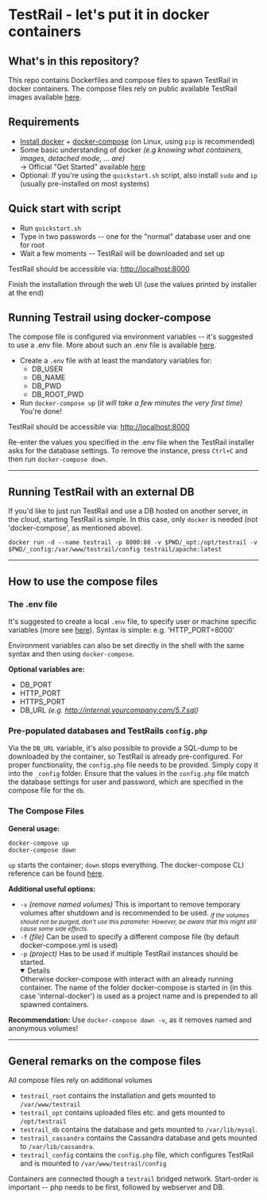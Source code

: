 # TestRail - let's put it in docker containers

## What's in this repository?
This repo contains Dockerfiles and compose files to spawn TestRail in docker containers.
The compose files rely on public available TestRail images available [here](https://hub.docker.com/r/testrail/apache).

## Requirements
  * [Install docker](https://docs.docker.com/install/linux/docker-ce/ubuntu/) +
    [docker-compose](https://docs.docker.com/compose/install/) (on Linux, using `pip` is recommended)
  * Some basic understanding of docker _(e.g knowing what containers, images, detached mode, ... are)_ <br/>
    &rarr; Official "Get Started" available [here](https://docs.docker.com/get-started)
  * Optional: If you're using the `quickstart.sh` script, also install `sudo` and  `ip` (usually pre-installed on most systems)

## Quick start with script
  * Run `quickstart.sh`
  * Type in two passwords -- one for the "normal" database user and one for root
  * Wait a few moments -- TestRail will be downloaded and set up

TestRail should be accessible via:  [http://localhost:8000](http://localhost:8000)

Finish the installation through the web UI (use the values printed by installer at the end)

## Running Testrail using docker-compose

The compose file is configured via environment variables -- it's suggested to use a .env file. More about such an .env file is available [here](https://docs.docker.com/compose/env-file/).

  * Create a `.env` file with at least the mandatory variables for:
    * DB_USER
    * DB_NAME
    * DB_PWD
    * DB_ROOT_PWD
  * Run `docker-compose up` (*it will take a few minutes the very first time)*
  You're done!

TestRail should be accessible via:  [http://localhost:8000](http://localhost:8000)

Re-enter the values you specified in the .env file when the TestRail installer asks for the database settings.
To remove the instance, press `Ctrl+C` and then run `docker-compose down`.

---

## Running TestRail with an external DB

If you'd like to just run TestRail and use a DB hosted on another server, in the cloud, starting TestRail is simple.
In this case, only `docker` is needed (not 'docker-compose', as mentioned above).

```
docker run -d --name testrail -p 8000:80 -v $PWD/_opt:/opt/testrail -v $PWD/_config:/var/www/testrail/config testrail/apache:latest
```
---

## How to use the compose files

### The .env file
It's suggested to create a local `.env` file, to specify user or machine specific variables
(more see [here](https://docs.docker.com/compose/env-file/)). Syntax is simple: e.g. 'HTTP_PORT=8000'

Environment variables can also be set directly in the shell with the same syntax and then using  `docker-compose`.

**Optional variables are:**

  * DB_PORT
  * HTTP_PORT
  * HTTPS_PORT
  * DB_URL
    *(e.g. http://internal.yourcompany.com/5.7.sql)*

### Pre-populated databases and TestRails `config.php`
Via the `DB_URL` variable, it's also possible to provide a SQL-dump to be downloaded by the container,
so TestRail is already pre-configured.
For proper functionality, the `config.php` file needs to be provided. Simply copy it into the `_config` folder.
Ensure that the values in the `config.php` file match the database settings for user and password, which are specified
in the compose file for the `db`.

### The Compose Files

**General usage:**
```
docker-compose up
docker-compose down
```
`up` starts the container; `down` stops everything. The docker-compose CLI reference can be found [here](https://docs.docker.com/compose/reference/).

**Additional useful options:**
  - `-v` *(remove named volumes)* This is important to remove temporary volumes after shutdown and is recommended to be used.
         <sub> *If the volumes should not be purged, don't use this parameter. However, be aware that this might
         still cause some side effects.* </sub>
  - `-f` *(file)*  Can be used to specify a different compose file (by default docker-compose.yml is used)
  - `-p` *(project)* Has to be used if multiple TestRail instances should be started.
         <details open><summary>Details</summary>
         Otherwise docker-compose with interact with an already running container.
         The name of the folder docker-compose is started in (in this case 'internal-docker') is used as a
         project name and is prepended to all spawned containers.
         </details>

**Recommendation:** Use `docker-compose down -v`, as it removes named and anonymous volumes!

----

## General remarks on the compose files
All compose files rely on additional volumes
  * `testrail_root` contains the installation and gets mounted to `/var/www/testrail`
  * `testrail_opt` contains uploaded files etc. and gets mounted  to `/opt/testrail`
  * `testrail_db` contains the database and gets mounted to `/var/lib/mysql`.
  * `testrail_cassandra` contains the Cassandra database and gets mounted to `/var/lib/cassandra`.
  * `testrail_config` contains the `config.php` file, which configures TestRail and is mounted to `/var/www/testrail/config`

Containers are connected though a `testrail` bridged network.
Start-order is important -- php needs to be first, followed by webserver and DB.



